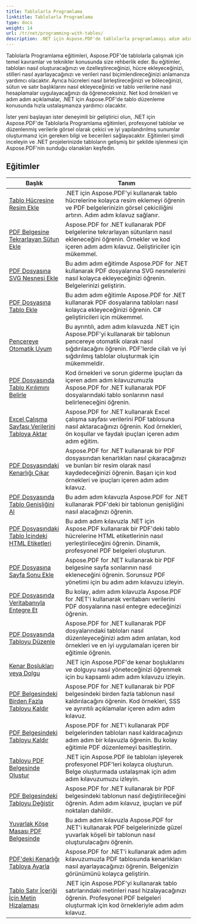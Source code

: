 ```yaml
---
title: Tablolarla Programlama
linktitle: Tablolarla Programlama
type: docs
weight: 14
url: /tr/net/programming-with-tables/
description: .NET için Aspose.PDF'de tablolarla programlamayı adım adım eğitimlerle öğrenin.
---
```

Tablolarla Programlama eğitimleri, Aspose.PDF'de tablolarla çalışmak için temel kavramlar ve teknikler konusunda size rehberlik eder. Bu eğitimler, tabloları nasıl oluşturacağınızı ve özelleştireceğinizi, hücre ekleyeceğinizi, stilleri nasıl ayarlayacağınızı ve verileri nasıl biçimlendireceğinizi anlamanıza yardımcı olacaktır. Ayrıca hücreleri nasıl birleştireceğinizi ve böleceğinizi, sütun ve satır başlıklarını nasıl ekleyeceğinizi ve tablo verilerine nasıl hesaplamalar uygulayacağınızı da öğreneceksiniz. Net kod örnekleri ve adım adım açıklamalar, .NET için Aspose.PDF'de tablo düzenleme konusunda hızla ustalaşmanıza yardımcı olacaktır.

İster yeni başlayan ister deneyimli bir geliştirici olun, .NET için Aspose.PDF'de Tablolarla Programlama eğitimleri, profesyonel tablolar ve düzenlenmiş verilerle görsel olarak çekici ve iyi yapılandırılmış sunumlar oluşturmanız için gereken bilgi ve becerileri sağlayacaktır. Eğitimleri şimdi inceleyin ve .NET projelerinizde tabloların gelişmiş bir şekilde işlenmesi için Aspose.PDF'nin sunduğu olanakları keşfedin.

## Eğitimler
| Başlık | Tanım |
| --- | --- | 
| [Tablo Hücresine Resim Ekle](./add-image-in-a-table-cell/) | .NET için Aspose.PDF'yi kullanarak tablo hücrelerine kolayca resim eklemeyi öğrenin ve PDF belgelerinizin görsel çekiciliğini artırın. Adım adım kılavuz sağlanır. |  
| [PDF Belgesine Tekrarlayan Sütun Ekle](./add-repeating-column/) | Aspose.PDF for .NET kullanarak PDF belgelerine tekrarlayan sütunların nasıl ekleneceğini öğrenin. Örnekler ve kod içeren adım adım kılavuz. Geliştiriciler için mükemmel. |  
| [PDF Dosyasına SVG Nesnesi Ekle](./add-svg-object/) | Bu adım adım eğitimde Aspose.PDF for .NET kullanarak PDF dosyalarına SVG nesnelerini nasıl kolayca ekleyeceğinizi öğrenin. Belgelerinizi geliştirin. |  
| [PDF Dosyasına Tablo Ekle](./add-table/) | Bu adım adım eğitimle Aspose.PDF for .NET kullanarak PDF dosyalarına tabloları nasıl kolayca ekleyeceğinizi öğrenin. C# geliştiricileri için mükemmel. |  
| [Pencereye Otomatik Uyum](./auto-fit-to-window/) | Bu ayrıntılı, adım adım kılavuzda .NET için Aspose.PDF'yi kullanarak bir tablonun pencereye otomatik olarak nasıl sığdırılacağını öğrenin. PDF'lerde cilalı ve iyi sığdırılmış tablolar oluşturmak için mükemmeldir. |  
| [PDF Dosyasında Tablo Kırılımını Belirle](./determine-table-break/) | Kod örnekleri ve sorun giderme ipuçları da içeren adım adım kılavuzumuzla Aspose.PDF for .NET kullanarak PDF dosyalarındaki tablo sonlarının nasıl belirleneceğini öğrenin. |  
| [Excel Çalışma Sayfası Verilerini Tabloya Aktar](./export-excel-worksheet-data-to-table/) | Aspose.PDF for .NET kullanarak Excel çalışma sayfası verilerini PDF tablosuna nasıl aktaracağınızı öğrenin. Kod örnekleri, ön koşullar ve faydalı ipuçları içeren adım adım eğitim. |  
| [PDF Dosyasındaki Kenarlığı Çıkar](./extract-border/) | Aspose.PDF for .NET kullanarak bir PDF dosyasından kenarlıkları nasıl çıkaracağınızı ve bunları bir resim olarak nasıl kaydedeceğinizi öğrenin. Başarı için kod örnekleri ve ipuçları içeren adım adım kılavuz. |  
| [PDF Dosyasında Tablo Genişliğini Al](./get-table-width/) | Bu adım adım kılavuzla Aspose.PDF for .NET kullanarak PDF'deki bir tablonun genişliğini nasıl alacağınızı öğrenin. |  
| [PDF Dosyasındaki Tablo İçindeki HTML Etiketleri](./html-tags-inside-table/) | Bu adım adım kılavuzla .NET için Aspose.PDF kullanarak bir PDF'deki tablo hücrelerine HTML etiketlerinin nasıl yerleştirileceğini öğrenin. Dinamik, profesyonel PDF belgeleri oluşturun. |  
| [PDF Dosyasına Sayfa Sonu Ekle](./insert-page-break/) | Aspose.PDF for .NET kullanarak bir PDF belgesine sayfa sonlarının nasıl ekleneceğini öğrenin. Sorunsuz PDF yönetimi için bu adım adım kılavuzu izleyin. |  
| [PDF Dosyasında Veritabanıyla Entegre Et](./integrate-with-database/) | Bu kolay, adım adım kılavuzla Aspose.PDF for .NET'i kullanarak veritabanı verilerini PDF dosyalarına nasıl entegre edeceğinizi öğrenin. |  
| [PDF Dosyasında Tabloyu Düzenle](./manipulate-table/) | Aspose.PDF for .NET kullanarak PDF dosyalarındaki tabloları nasıl düzenleyeceğinizi adım adım anlatan, kod örnekleri ve en iyi uygulamaları içeren bir eğitimle öğrenin. |  
| [Kenar Boşlukları veya Dolgu](./margins-or-padding/) | .NET için Aspose.PDF'de kenar boşluklarını ve dolguyu nasıl yöneteceğinizi öğrenmek için bu kapsamlı adım adım kılavuzu izleyin. |  
| [PDF Belgesindeki Birden Fazla Tabloyu Kaldır](./remove-multiple-tables/) | Aspose.PDF for .NET kullanarak bir PDF belgesindeki birden fazla tablonun nasıl kaldırılacağını öğrenin. Kod örnekleri, SSS ve ayrıntılı açıklamalar içeren adım adım kılavuz. |  
| [PDF Belgesindeki Tabloyu Kaldır](./remove-table/) | Aspose.PDF for .NET'i kullanarak PDF belgelerinden tabloları nasıl kaldıracağınızı adım adım bir kılavuzla öğrenin. Bu kolay eğitimle PDF düzenlemeyi basitleştirin. |  
| [Tabloyu PDF Belgesinde Oluştur](./render-table/) | .NET için Aspose.PDF ile tabloları işleyerek profesyonel PDF'leri kolayca oluşturun. Belge oluşturmada ustalaşmak için adım adım kılavuzumuzu izleyin. |  
| [PDF Belgesindeki Tabloyu Değiştir](./replace-table/) | Aspose.PDF for .NET kullanarak bir PDF belgesindeki tablonun nasıl değiştirileceğini öğrenin. Adım adım kılavuz, ipuçları ve püf noktaları dahildir. |  
| [Yuvarlak Köşe Masası PDF Belgesinde](./rounded-corner-table/) | Bu adım adım kılavuzla Aspose.PDF for .NET'i kullanarak PDF belgelerinizde güzel yuvarlak köşeli bir tablonun nasıl oluşturulacağını öğrenin. |  
| [PDF'deki Kenarlığı Tabloya Ayarla](./set-border/) | Aspose.PDF for .NET'i kullanarak adım adım kılavuzumuzla PDF tablosunda kenarlıkları nasıl ayarlayacağınızı öğrenin. Belgenizin görünümünü kolayca geliştirin. |  
| [Tablo Satır İçeriği İçin Metin Hizalaması](./text-alignment-for-table-row-content/) | .NET için Aspose.PDF'yi kullanarak tablo satırlarındaki metinleri nasıl hizalayacağınızı öğrenin. Profesyonel PDF belgeleri oluşturmak için kod örnekleriyle adım adım kılavuz. |  